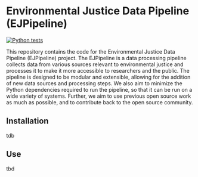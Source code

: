 # Environmental Justice Data Pipeline (EJPipeline)

[![Python tests](https://github.com/willf/ejpipeline/actions/workflows/test.yml/badge.svg)](https://github.com/willf/ejpipeline/actions/workflows/test.yml)

This repository contains the code for the Environmental Justice Data Pipeline (EJPipeline) project. The EJPipeline is a data processing pipeline collects data from various sources relevant to environmental justice and processes it to make it more accessible to researchers and the public. The pipeline is designed to be modular and extensible, allowing for the addition of new data sources and processing steps. We also aim to minimize the Python dependencies required to run the pipeline, so that it can be run on a wide variety of systems. Further, we aim to use previous open source work as much as possible, and to contribute back to the open source community.

## Installation

tdb

## Use

tbd
